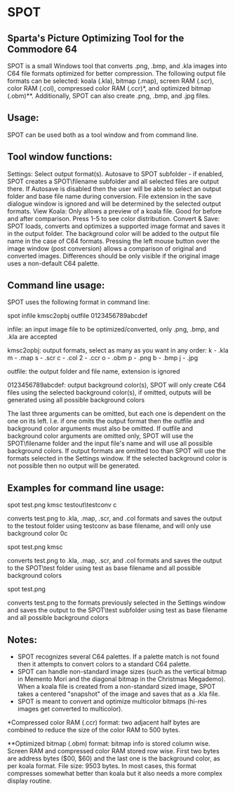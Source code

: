 # SPOT
Sparta's Picture Optimizing Tool for the Commodore 64
-----------------------------------------------------

SPOT is a small Windows tool that converts .png, .bmp, and .kla images into C64 file formats optimized for better compression. The following output file formats can be selected: koala (.kla), bitmap (.map), screen RAM (.scr), color RAM (.col), compressed color RAM (.ccr)*, and optimized bitmap (.obm)**. Additionally, SPOT can also create .png, .bmp, and .jpg files.


Usage:
------
SPOT can be used both as a tool window and from command line.


Tool window functions:
----------------------
Settings: Select output format(s). Autosave to SPOT subfolder - if enabled, SPOT creates a SPOT\filename subfolder and all selected files are output there. If Autosave is disabled then the user will be able to select an output folder and base file name during conversion. File extension in the save dialogue window is ignored and will be determined by the selected output formats.
View Koala: Only allows a preview of a koala file. Good for before and after comparison. Press 1-5 to see color distribution.
Convert & Save: SPOT loads, converts and optimizes a supported image format and saves it in the output folder. The background color will be added to the output file name in the case of C64 formats. Pressing the left mouse button over the image window (post conversion) allows a comparison of original and converted images. Differences should be only visible if the original image uses a non-default C64 palette.


Command line usage:
-------------------
SPOT uses the following format in command line:

spot infile kmsc2opbj outfile 0123456789abcdef

infile: an input image file to be optimized/converted, only .png, .bmp, and .kla are accepted

kmsc2opbj: output formats, select as many as you want in any order:
	k - .kla
	m - .map
	s - .scr
	c - .col
	2 - .ccr
	o - .obm
	p - .png
	b - .bmp
	j - .jpg

outfile: the output folder and file name, extension is ignored

0123456789abcdef: output background color(s), SPOT will only create C64 files using the selected background color(s), if omitted, outputs will be generated using all possible background colors

The last three arguments can be omitted, but each one is dependent on the one on its left. I.e. if one omits the output format then the outfile and background color arguments must also be omitted. If outfile and background color arguments are omitted only, SPOT will use the SPOT\filename folder and the input file's name and will use all possible background colors. If output formats are omitted too than SPOT will use the formats selected in the Settings window. If the selected background color is not possible then no output will be generated.


Examples for command line usage:
--------------------------------

spot test.png kmsc testout\testconv c

converts test.png to .kla, .map, .scr, and .col formats and saves the output to the testout folder using testconv as base filename, and will only use background color 0c

spot test.png kmsc

converts test.png to .kla, .map, .scr, and .col formats and saves the output to the SPOT\test folder using test as base filename and all possible background colors

spot test.png

converts test.png to the formats previously selected in the Settings window and saves the output to the SPOT\test subfolder using test as base filename and all possible background colors


Notes:
------
- SPOT recognizes several C64 palettes. If a palette match is not found then it attempts to convert colors to a standard C64 palette.
- SPOT can handle non-standard image sizes (such as the vertical bitmap in Memento Mori and the diagonal bitmap in the Christmas Megademo). When a koala file is created from a non-standard sized image, SPOT takes a centered "snapshot" of the image and saves that as a .kla file.
- SPOT is meant to convert and optimize multicolor bitmaps (hi-res images get converted to multicolor).


*Compressed color RAM (.ccr) format: two adjacent half bytes are combined to reduce the size of the color RAM to 500 bytes.

**Optimized bitmap (.obm) format: bitmap info is stored column wise. Screen RAM and compressed color RAM stored row wise. First two bytes are address bytes ($00, $60) and the last one is the background color, as per koala format. File size: 9503 bytes. In most cases, this format compresses somewhat better than koala but it also needs a more complex display routine.
